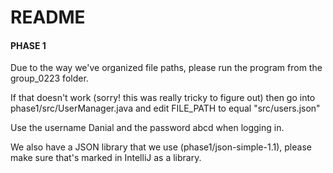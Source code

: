 # README

#### PHASE 1

Due to the way we've organized file paths, please run the program from the group_0223 folder.

If that doesn't work (sorry! this was really tricky to figure out) then go into phase1/src/UserManager.java and edit FILE_PATH to equal "src/users.json"

Use the username Danial and the password abcd when logging in.

We also have a JSON library that we use (phase1/json-simple-1.1), please make sure that's marked in IntelliJ as a library.


